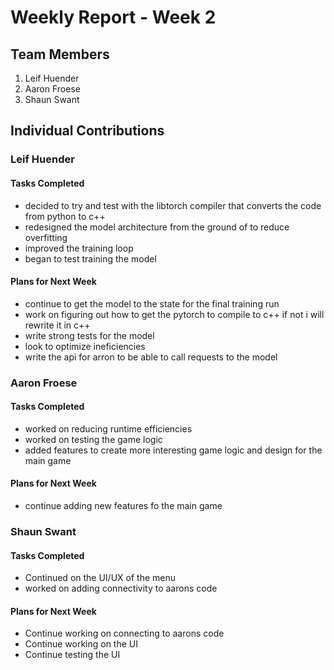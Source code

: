# Weekly Report - Week 2

## Team Members

1. Leif Huender
2. Aaron Froese
3. Shaun Swant

## Individual Contributions

### Leif Huender

#### Tasks Completed

- decided to try and test with the libtorch compiler that converts the code from python to c++
- redesigned the model architecture from the ground of to reduce overfitting
- improved the training loop
- began to test training the model

#### Plans for Next Week

- continue to get the model to the state for the final training run
- work on figuring out how to get the pytorch to compile to c++ if not i will rewrite it in c++
- write strong tests for the model
- look to optimize ineficiencies
- write the api for arron to be able to call requests to the model

### Aaron Froese

#### Tasks Completed

- worked on reducing runtime efficiencies
- worked on testing the game logic
- added features to create more interesting game logic and design for the main game

#### Plans for Next Week

- continue adding new features fo the main game

### Shaun Swant

#### Tasks Completed

- Continued on the UI/UX of the menu
- worked on adding connectivity to aarons code

#### Plans for Next Week

- Continue working on connecting to aarons code
- Continue working on the UI
- Continue testing the UI

